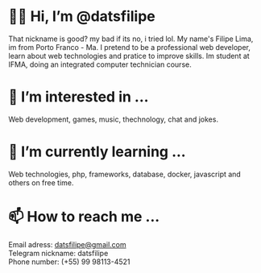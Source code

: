 #  👋🏻 Hi, I’m @datsfilipe


That nickname is good? my bad if its no, i tried lol. My name's Filipe Lima, im from Porto Franco - Ma. I pretend to be a professional web developer, learn about web technologies and pratice to improve skills. Im student at IFMA, doing an integrated computer technician course.

#  👀 I’m interested in ...


Web development, games, music, thechnology, chat and jokes.

#  🌱 I’m currently learning ...


Web technologies, php, frameworks, database, docker, javascript and others on free time.

#  📫 How to reach me ...


Email adress: datsfilipe@gmail.com  
Telegram nickname: datsfilipe   
Phone number: (+55) 99 98113-4521   

<!---
About.me
--->
